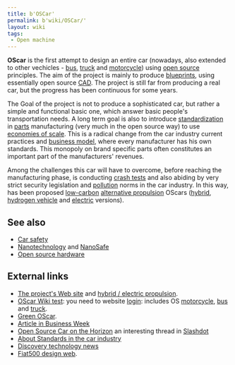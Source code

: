 ```yaml
---
title: b'OSCar'
permalink: b'wiki/OSCar/'
layout: wiki
tags:
 - Open machine
---
```


**OScar** is the first attempt to design an entire car (nowadays, also
extended to other vechicles - [bus](bus "wikilink"),
[truck](truck "wikilink") and [motorcycle](motorcycle "wikilink")) using
[open source](open_source "wikilink") principles. The aim of the project
is mainly to produce [blueprints](blueprint "wikilink"), using
essentially open source [CAD](/wiki/CAD "wikilink"). The project is still far
from producing a real car, but the progress has been continuous for some
years.

The Goal of the project is not to produce a sophisticated car, but
rather a simple and functional basic one, which answer basic people's
transportation needs. A long term goal is also to introduce
[standardization](standardization "wikilink") in
[parts](auto_part "wikilink") manufacturing (very much in the open
source way) to use [economies of scale](economies_of_scale "wikilink").
This is a radical change from the car industry current practices and
[business model](business_model "wikilink"), where every manufacturer
has his own standards. This monopoly on brand specific parts often
constitutes an important part of the manufacturers' revenues.

Among the challenges this car will have to overcome, before reaching the
manufacturing phase, is conducting [crash tests](crash_test "wikilink")
and also abiding by very strict security legislation and
[pollution](pollution "wikilink") norms in the car industry. In this
way, has been proposed [low-carbon](low-carbon "wikilink") [alternative
propulsion](alternative_propulsion "wikilink") OScars
([hybrid](petroleum_electric_hybrid_vehicle "wikilink"), [hydrogen
vehicle](hydrogen_vehicle "wikilink") and
[electric](battery-electric_vehicle "wikilink") versions).

See also
--------

-   [Car safety](/wiki/Car_safety "wikilink")
-   [Nanotechnology](/wiki/Nanotechnology "wikilink") and
    [NanoSafe](/wiki/NanoSafe "wikilink")
-   [Open source hardware](/wiki/Open_source_hardware "wikilink")

External links
--------------

-   [The project's Web site](http://www.theoscarproject.org/) and
    [hybrid / electric
    propulsion](http://www.theoscarproject.org/index.php?option=com_joomlaboard&Itemid=&func=view&catid=8&id=59#59).
-   [OScar Wiki
    test](http://www.theoscarproject.org/index.php?option=com_jd-wiki&Itemid=32):
    you need to website [login](login "wikilink"): includes OS
    [motorcycle](motorcycle "wikilink"), [bus](bus "wikilink") and
    [truck](truck "wikilink").
-   [Green OScar](http://requests.wikia.com/wiki/Green_OScar).
-   [Article in Business
    Week](http://www.businessweek.com/innovate/content/dec2006/id20061208_509041.htm?campaign_id=bier_innc.g3a.rss1208a)
-   [Open Source Car on the
    Horizon](http://hardware.slashdot.org/hardware/06/12/08/2030246.shtml)
    an interesting thread in [Slashdot](/wiki/Slashdot "wikilink")
-   [About Standards in the car
    industry](http://hardware.slashdot.org/comments.pl?sid=210754&cid=17167260)
-   [Discovery technology
    news](http://dsc.discovery.com/news/2006/12/18/opencar_tec.html?category=technology)
-   [Fiat500 design web](http://www.fiat500.com).
